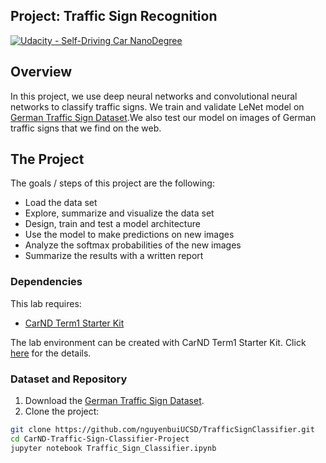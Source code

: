 ## Project: Traffic Sign Recognition
[![Udacity - Self-Driving Car NanoDegree](https://s3.amazonaws.com/udacity-sdc/github/shield-carnd.svg)](http://www.udacity.com/drive)

Overview
---
In this project, we use deep neural networks and convolutional neural networks to classify traffic signs. We train and validate LeNet model on [German Traffic Sign Dataset](http://benchmark.ini.rub.de/?section=gtsrb&subsection=dataset).We also test our model on images of German traffic signs that we find on the web.

The Project
---
The goals / steps of this project are the following:
* Load the data set
* Explore, summarize and visualize the data set
* Design, train and test a model architecture
* Use the model to make predictions on new images
* Analyze the softmax probabilities of the new images
* Summarize the results with a written report

### Dependencies
This lab requires:

* [CarND Term1 Starter Kit](https://github.com/udacity/CarND-Term1-Starter-Kit)

The lab environment can be created with CarND Term1 Starter Kit. Click [here](https://github.com/udacity/CarND-Term1-Starter-Kit/blob/master/README.md) for the details.

### Dataset and Repository

1. Download the [German Traffic Sign Dataset](http://benchmark.ini.rub.de/?section=gtsrb&subsection=dataset). 
2. Clone the project:
```sh
git clone https://github.com/nguyenbuiUCSD/TrafficSignClassifier.git
cd CarND-Traffic-Sign-Classifier-Project
jupyter notebook Traffic_Sign_Classifier.ipynb
```

